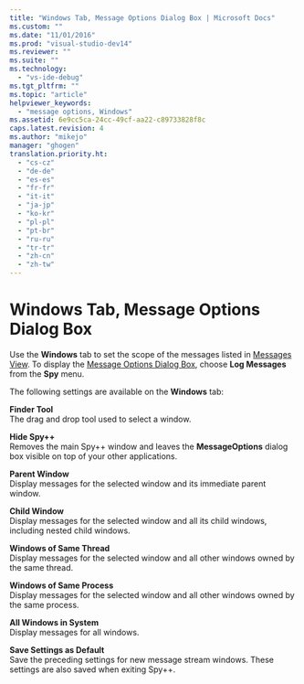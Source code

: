 ```yaml
---
title: "Windows Tab, Message Options Dialog Box | Microsoft Docs"
ms.custom: ""
ms.date: "11/01/2016"
ms.prod: "visual-studio-dev14"
ms.reviewer: ""
ms.suite: ""
ms.technology: 
  - "vs-ide-debug"
ms.tgt_pltfrm: ""
ms.topic: "article"
helpviewer_keywords: 
  - "message options, Windows"
ms.assetid: 6e9cc5ca-24cc-49cf-aa22-c89733828f8c
caps.latest.revision: 4
ms.author: "mikejo"
manager: "ghogen"
translation.priority.ht: 
  - "cs-cz"
  - "de-de"
  - "es-es"
  - "fr-fr"
  - "it-it"
  - "ja-jp"
  - "ko-kr"
  - "pl-pl"
  - "pt-br"
  - "ru-ru"
  - "tr-tr"
  - "zh-cn"
  - "zh-tw"
---
```

# Windows Tab, Message Options Dialog Box
Use the **Windows** tab to set the scope of the messages listed in [Messages View](../debugger/messages-view.md). To display the [Message Options Dialog Box](../debugger/message-options-dialog-box.md), choose **Log Messages** from the **Spy** menu.  
  
 The following settings are available on the **Windows** tab:  
  
 **Finder Tool**  
 The drag and drop tool used to select a window.  
  
 **Hide Spy++**  
 Removes the main Spy++ window and leaves the **MessageOptions** dialog box visible on top of your other applications.  
  
 **Parent Window**  
 Display messages for the selected window and its immediate parent window.  
  
 **Child Window**  
 Display messages for the selected window and all its child windows, including nested child windows.  
  
 **Windows of Same Thread**  
 Display messages for the selected window and all other windows owned by the same thread.  
  
 **Windows of Same Process**  
 Display messages for the selected window and all other windows owned by the same process.  
  
 **All Windows in System**  
 Display messages for all windows.  
  
 **Save Settings as Default**  
 Save the preceding settings for new message stream windows. These settings are also saved when exiting Spy++.